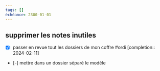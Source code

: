 ```yaml
---
tags: []
échéance: 2300-01-01
---
```

## supprimer les notes inutiles
- [x] passer en revue tout les dossiers de mon coffre #ordi  [completion:: 2024-02-11]

- [-] mettre dans un dossier séparé le modèle